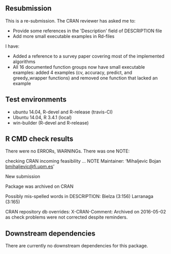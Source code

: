 ## Resubmission
This is a re-submission. The CRAN reviewer has asked me to: 
- Provide some references in the 'Description' field of DESCRIPTION file
- Add more small executable examples in Rd-files

I have:
- Added a reference to a survey paper covering most of the implemented algorithms
- All 16 documented function groups now have small executable examples: added 4 examples (cv, accuracy, predict, and greedy_wrapper functions) and removed one function that lacked an example 

## Test environments
* ubuntu 14.04, R-devel and R-release (travis-CI)
* Ubuntu 14.04, R 3.4.1 (local)
* win-builder (R-devel and R-release)

## R CMD check results
There were no ERRORs, WARNINGs. There was one NOTE:   

checking CRAN incoming feasibility ... NOTE
Maintainer: ‘Mihaljevic Bojan <bmihaljevic@fi.upm.es>’

New submission

Package was archived on CRAN

Possibly mis-spelled words in DESCRIPTION:
  Bielza (3:156)
  Larranaga (3:165)

CRAN repository db overrides:
  X-CRAN-Comment: Archived on 2016-05-02 as check problems were not
    corrected despite reminders.

## Downstream dependencies
There are currently no downstream dependencies for this package.